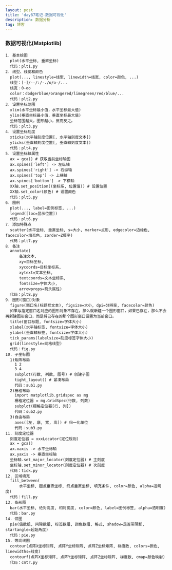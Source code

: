 ```yaml
---
layout: post
title: 'day87笔记-数据可视化'
description: 数据分析
tag: 博客
---  
```

### 数据可视化(Matplotlib)
    1. 基本绘图
      plot(水平坐标, 垂直坐标)
      代码：plt1.py
    2. 线型、线宽和颜色
      plot(..., linestyle=线型, linewidth=线宽, color=颜色, ...)
      线型：[-]/--/:/-./o/o-/...
      线宽：0-oo
      color：dodgerblue/orangered/limegreen/red/blue/...
      代码：plt2.py
    3. 设置坐标范围
      xlim(水平坐标最小值，水平坐标最大值)
      ylim(垂直坐标最小值，垂直坐标最大值)
      坐标范围越大，图形越小，反而反之。
      代码：plt3.py
    4. 设置坐标刻度
      xticks(水平轴刻度位置[, 水平轴刻度文本])
      yticks(垂直轴刻度位置[, 垂直轴刻度文本])
      代码：plt4.py
    5. 设置坐标轴属性
      ax = gca() # 获取当前坐标轴图
      ax.spines['left'] -> 左纵轴
      ax.spines['right'] -> 右纵轴
      ax.spines['top'] -> 上横轴
      ax.spines['bottom'] -> 下横轴
      XX轴.set_position((坐标系, 位置值)) # 设置位置
      XX轴.set_color(颜色) # 设置颜色
      代码：plt5.py
    6. 图例
      plot(..., label=图例标签, ...)
      legend([loc=显示位置])
      代码：plt6.py
    7. 添加特殊点
      scatter(水平坐标, 垂直坐标, s=大小, marker=点形, edgecolor=边缘色, facecolor=填充色, zorder=Z顺序)
      代码：plt7.py
    8. 备注
      annotate(
          备注文本,
          xy=目标坐标,
          xycoords=目标坐标系,
          xytext=文本坐标,
          textcoords=文本坐标系,
          fontsize=字体大小,
          arrowprops=箭头属性)
      代码：plt8.py
    9. 图形(窗口)对象
      figure(窗口名(标题栏文本), figsize=大小, dpi=分辨率, facecolor=颜色)
      如果与指定窗口名对应的图形对象不存在，那么就新建一个图形窗口，如果已存在，那么不会再新建图形窗口，而是将已存在的那个图形窗口设置为当前窗口。
      title(窗口标题, fontsize=字体大小)
      xlabel(水平轴标签, fontsize=字体大小)
      ylabel(垂直轴标签, fontsize=字体大小)
      tick_params(labelsize=刻度标签字体大小)
      grid(linestyle=网格线型)
      代码：fig.py
    10. 子坐标图
      1)矩阵布局
        1 2
        3 4
        subplot(行数, 列数, 图号) # 创建子图
        tight_layout() # 紧凑布局
        代码：sub1.py
      2)栅格布局
        import matplotlib.gridspec as mg
        栅格定位器 = mg.GridSpec(行数, 列数)
        subplot(栅格定位器[行, 列])
        代码：sub2.py
      3)自由布局
        axes([左, 底, 宽, 高]) # 归一化单位
        代码：sub3.py
    11. 刻度定位器
      刻度定位器 = xxxLocator(定位规则)
      ax = gca()
      ax.xaxis -> 水平坐标轴
      ax.yaxis -> 垂直坐标轴
      坐标轴.set_major_locator(刻度定位器) # 主刻度
      坐标轴.set_minor_locator(刻度定位器) # 次刻度
      代码：tick.py
    12. 区域填充
      fill_between(
          水平坐标, 起点垂直坐标, 终点垂直坐标, 填充条件, color=颜色, alpha=透明度)
      代码：fill.py
    13. 条形图
      bar(水平坐标, 绝对高度, 相对宽度, color=颜色, label=图例标签, alpha=透明度)
      代码：bar.py
    14. 饼图
      pie(值数组, 间隙数组, 标签数组, 颜色数组, 格式, shadow=是否带阴影, startangle=起始角度)
      代码：pie.py
    15. 等高线图
      contour(点阵X坐标矩阵, 点阵Y坐标矩阵, 点阵Z坐标矩阵, 梯度数, colors=颜色, linewidths=线宽)
      contourf(点阵X坐标矩阵, 点阵Y坐标矩阵, 点阵Z坐标矩阵, 梯度数, cmap=颜色映射)
      代码：cntr.py
